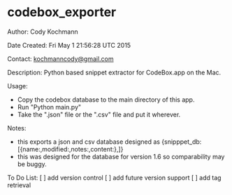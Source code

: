 # codebox_exporter

Author: Cody Kochmann

Date Created: Fri May 1 21:56:28 UTC 2015

Contact: kochmanncody@gmail.com

Description: Python based snippet extractor for CodeBox.app on the Mac.

Usage: 
- Copy the codebox database to the main directory of this app.
- Run "Python main.py"
- Take the ".json" file or the ".csv" file and put it wherever.

Notes:
- this exports a json and csv database designed as {snipppet_db:[{name:,modified:,notes:,content:},]}
- this was designed for the database for version 1.6 so comparability may be buggy.

To Do List:
[ ] add version control
[ ] add future version support
[ ] add tag retrieval 
